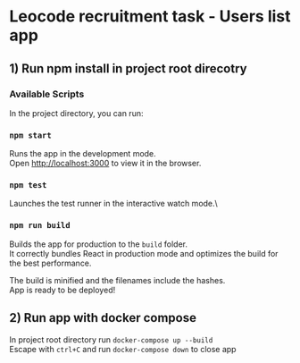 # Leocode recruitment task - Users list app

## 1) Run npm install in project root direcotry

### Available Scripts

In the project directory, you can run:

### `npm start`

Runs the app in the development mode.\
Open [http://localhost:3000](http://localhost:3000) to view it in the browser.


### `npm test`

Launches the test runner in the interactive watch mode.\


### `npm run build`

Builds the app for production to the `build` folder.\
It correctly bundles React in production mode and optimizes the build for the best performance.

The build is minified and the filenames include the hashes.\
App is ready to be deployed!


## 2) Run app with docker compose 

In project root directory run `docker-compose up --build`\
Escape with `ctrl+C` and run `docker-compose down` to close app
